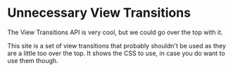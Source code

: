 # Unnecessary View Transitions

The View Transitions API is very cool, but we could go over the top with it.

This site is a set of view transitions that probably shouldn't be used as they are a little too over the top. It shows the CSS to use, in case you do want to use them though.
